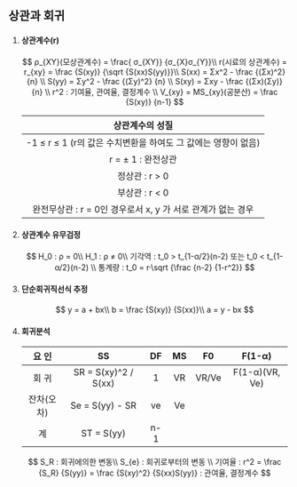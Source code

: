 ## 상관과 회귀

1. #### 상관계수(r)

   $$
   ρ_{XY}(모상관계수) = \frac{ σ_{XY}} {σ_{X}σ_{Y}}\\
   r(시료의 상관계수) = r_{xy} = \frac {S(xy)} {\sqrt {S(xx)S(yy)}}\\
   S(xx) = Σx^2 - \frac {(Σx)^2} {n} \\
   S(yy) = Σy^2 - \frac {(Σy)^2} {n} \\
   S(xy) = Σxy - \frac {(Σx)(Σy)} {n} \\
   r^2 : 기여율, 관여율, 결정계수 \\
   V_{xy} = MS_{xy}(공분산) = \frac {S(xy)} {n-1}
   $$

   |                       상관계수의 성질                        |
   | :----------------------------------------------------------: |
   | -1 ≤ r ≤ 1 (r의 값은 수치변환을 하여도 그 값에는 영향이 없음) |
   |                      r = ± 1 : 완전상관                      |
   |                        정상관 : r > 0                        |
   |                        부상관 : r < 0                        |
   | 완전무상관 : r = 0인 경우로서 x, y 가 서로 관계가 없는 경우  |

2. #### 상관계수 유무검정

   $$
   H_0 : ρ = 0\\
   H_1 : ρ ≠ 0\\
   기각역 : t_0 > t_{1-α/2}(n-2) 또는 t_0 < t_{1-α/2}(n-2) \\
   통계량 : t_0 = r·\sqrt {\frac {n-2} {1-r^2}}
   $$

3. #### 단순회귀직선식 추정

   $$
   y = a + bx\\
   b = \frac {S(xy)} {S(xx)}\\
   a = y - bx
   $$

4. #### 회귀분석

   |   요 인    |          SS          |  DF  |  MS  |  F0   |     F(1-α)     |
   | :--------: | :------------------: | :--: | :--: | :---: | :------------: |
   |   회 귀    | SR = S(xy)^2 / S(xx) |  1   |  VR  | VR/Ve | F(1-α)(VR, Ve) |
   | 잔차(오차) |   Se = S(yy) - SR    |  ve  |  Ve  |       |                |
   |     계     |      ST = S(yy)      | n-1  |      |       |                |

   $$
   S_R : 회귀에의한 변동\\
   S_{e} : 회귀로부터의 변동 \\
   기여율 : r^2 = \frac {S_R} {S(yy)} = \frac {S(xy)^2} {S(xx)S(yy)} : 관여율, 결정계수
   $$

   